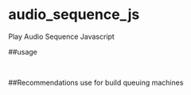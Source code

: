 # audio_sequence_js
Play Audio Sequence Javascript

##usage
<script src="path/to/audio_sequence.js"></script>
<br />
<script><br />
  playSounds(['path/to/sound1.mp3','path/to/sound2.mp3','path/to/sound3.mp3']);<br />
</script>

##Recommendations use for build queuing machines
